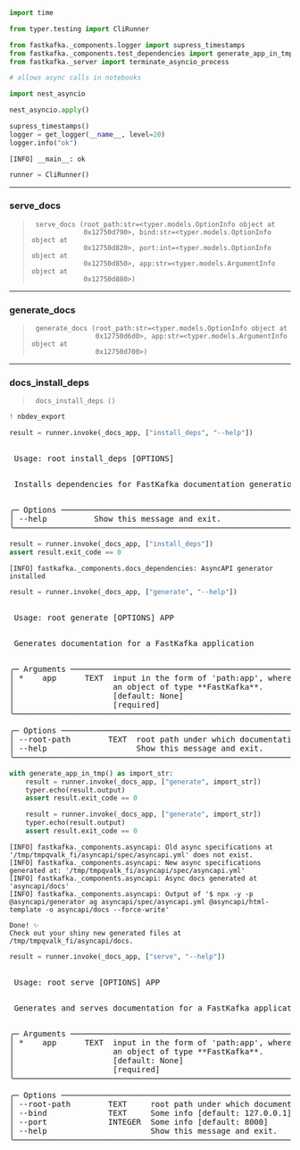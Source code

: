 
<!-- WARNING: THIS FILE WAS AUTOGENERATED! DO NOT EDIT! -->

``` python
import time

from typer.testing import CliRunner

from fastkafka._components.logger import supress_timestamps
from fastkafka._components.test_dependencies import generate_app_in_tmp
from fastkafka._server import terminate_asyncio_process
```

``` python
# allows async calls in notebooks

import nest_asyncio
```

``` python
nest_asyncio.apply()
```

``` python
supress_timestamps()
logger = get_logger(__name__, level=20)
logger.info("ok")
```

    [INFO] __main__: ok

``` python
runner = CliRunner()
```

------------------------------------------------------------------------

### serve_docs

>      serve_docs (root_path:str=<typer.models.OptionInfo object at
>                  0x12750d790>, bind:str=<typer.models.OptionInfo object at
>                  0x12750d820>, port:int=<typer.models.OptionInfo object at
>                  0x12750d850>, app:str=<typer.models.ArgumentInfo object at
>                  0x12750d880>)

------------------------------------------------------------------------

### generate_docs

>      generate_docs (root_path:str=<typer.models.OptionInfo object at
>                     0x12750d6d0>, app:str=<typer.models.ArgumentInfo object at
>                     0x12750d700>)

------------------------------------------------------------------------

### docs_install_deps

>      docs_install_deps ()

``` python
! nbdev_export
```

``` python
result = runner.invoke(_docs_app, ["install_deps", "--help"])
```

<pre style={{whiteSpace: 'pre', overflowX: 'auto', lineHeight: 'normal', fontFamily: 'Menlo,"DejaVu Sans Mono",consolas,"Courier New",monospace'}}><span style={{fontWeight: 'bold'}}>                                                                                                                   </span>
<span style={{fontWeight: 'bold'}}> </span><span style={{color: '#808000', textDecorationColor: '#808000', fontWeight: 'bold'}}>Usage: </span><span style={{fontWeight: 'bold'}}>root install_deps [OPTIONS]                                                                                </span>
<span style={{fontWeight: 'bold'}}>                                                                                                                   </span>
</pre>
<pre style={{whiteSpace: 'pre', overflowX: 'auto', lineHeight: 'normal', fontFamily: 'Menlo,"DejaVu Sans Mono",consolas,"Courier New",monospace'}}> Installs dependencies for FastKafka documentation generation                                                      
                                                                                                                   
</pre>
<pre style={{whiteSpace: 'pre', overflowX: 'auto', lineHeight: 'normal', fontFamily: 'Menlo,"DejaVu Sans Mono",consolas,"Courier New",monospace'}}><span style={{color: '#7f7f7f', textDecorationColor: '#7f7f7f'}}>╭─ Options ───────────────────────────────────────────────────────────────────────────────────────────────────────╮</span>
<span style={{color: '#7f7f7f', textDecorationColor: '#7f7f7f'}}>│</span> <span style={{color: '#008080', textDecorationColor: '#008080', fontWeight: 'bold'}}>--help</span>          Show this message and exit.                                                                     <span style={{color: '#7f7f7f', textDecorationColor: '#7f7f7f'}}>│</span>
<span style={{color: '#7f7f7f', textDecorationColor: '#7f7f7f'}}>╰─────────────────────────────────────────────────────────────────────────────────────────────────────────────────╯</span>
</pre>

``` python
result = runner.invoke(_docs_app, ["install_deps"])
assert result.exit_code == 0
```

    [INFO] fastkafka._components.docs_dependencies: AsyncAPI generator installed

``` python
result = runner.invoke(_docs_app, ["generate", "--help"])
```

<pre style={{whiteSpace: 'pre', overflowX: 'auto', lineHeight: 'normal', fontFamily: 'Menlo,"DejaVu Sans Mono",consolas,"Courier New",monospace'}}><span style={{fontWeight: 'bold'}}>                                                                                                                   </span>
<span style={{fontWeight: 'bold'}}> </span><span style={{color: '#808000', textDecorationColor: '#808000', fontWeight: 'bold'}}>Usage: </span><span style={{fontWeight: 'bold'}}>root generate [OPTIONS] APP                                                                                </span>
<span style={{fontWeight: 'bold'}}>                                                                                                                   </span>
</pre>
<pre style={{whiteSpace: 'pre', overflowX: 'auto', lineHeight: 'normal', fontFamily: 'Menlo,"DejaVu Sans Mono",consolas,"Courier New",monospace'}}> Generates documentation for a FastKafka application                                                               
                                                                                                                   
</pre>
<pre style={{whiteSpace: 'pre', overflowX: 'auto', lineHeight: 'normal', fontFamily: 'Menlo,"DejaVu Sans Mono",consolas,"Courier New",monospace'}}><span style={{color: '#7f7f7f', textDecorationColor: '#7f7f7f'}}>╭─ Arguments ─────────────────────────────────────────────────────────────────────────────────────────────────────╮</span>
<span style={{color: '#7f7f7f', textDecorationColor: '#7f7f7f'}}>│</span> <span style={{color: '#800000', textDecorationColor: '#800000'}}>*</span>    app      <span style={{color: '#808000', textDecorationColor: '#808000', fontWeight: 'bold'}}>TEXT</span>  input in the form of 'path:app', where **path** is the path to a python file and **app** is <span style={{color: '#7f7f7f', textDecorationColor: '#7f7f7f'}}>│</span>
<span style={{color: '#7f7f7f', textDecorationColor: '#7f7f7f'}}>│</span>                     an object of type **FastKafka**.                                                            <span style={{color: '#7f7f7f', textDecorationColor: '#7f7f7f'}}>│</span>
<span style={{color: '#7f7f7f', textDecorationColor: '#7f7f7f'}}>│</span>                     <span style={{color: '#7f7f7f', textDecorationColor: '#7f7f7f'}}>[default: None]                                                                            </span> <span style={{color: '#7f7f7f', textDecorationColor: '#7f7f7f'}}>│</span>
<span style={{color: '#7f7f7f', textDecorationColor: '#7f7f7f'}}>│</span>                     <span style={{color: '#bf7f7f', textDecorationColor: '#bf7f7f'}}>[required]                                                                                 </span> <span style={{color: '#7f7f7f', textDecorationColor: '#7f7f7f'}}>│</span>
<span style={{color: '#7f7f7f', textDecorationColor: '#7f7f7f'}}>╰─────────────────────────────────────────────────────────────────────────────────────────────────────────────────╯</span>
</pre>
<pre style={{whiteSpace: 'pre', overflowX: 'auto', lineHeight: 'normal', fontFamily: 'Menlo,"DejaVu Sans Mono",consolas,"Courier New",monospace'}}><span style={{color: '#7f7f7f', textDecorationColor: '#7f7f7f'}}>╭─ Options ───────────────────────────────────────────────────────────────────────────────────────────────────────╮</span>
<span style={{color: '#7f7f7f', textDecorationColor: '#7f7f7f'}}>│</span> <span style={{color: '#008080', textDecorationColor: '#008080', fontWeight: 'bold'}}>--root-path</span>        <span style={{color: '#808000', textDecorationColor: '#808000', fontWeight: 'bold'}}>TEXT</span>  root path under which documentation will be created <span style={{color: '#7f7f7f', textDecorationColor: '#7f7f7f'}}>[default: .]</span>                       <span style={{color: '#7f7f7f', textDecorationColor: '#7f7f7f'}}>│</span>
<span style={{color: '#7f7f7f', textDecorationColor: '#7f7f7f'}}>│</span> <span style={{color: '#008080', textDecorationColor: '#008080', fontWeight: 'bold'}}>--help</span>             <span style={{color: '#808000', textDecorationColor: '#808000', fontWeight: 'bold'}}>    </span>  Show this message and exit.                                                            <span style={{color: '#7f7f7f', textDecorationColor: '#7f7f7f'}}>│</span>
<span style={{color: '#7f7f7f', textDecorationColor: '#7f7f7f'}}>╰─────────────────────────────────────────────────────────────────────────────────────────────────────────────────╯</span>
</pre>

``` python
with generate_app_in_tmp() as import_str:
    result = runner.invoke(_docs_app, ["generate", import_str])
    typer.echo(result.output)
    assert result.exit_code == 0

    result = runner.invoke(_docs_app, ["generate", import_str])
    typer.echo(result.output)
    assert result.exit_code == 0
```

    [INFO] fastkafka._components.asyncapi: Old async specifications at '/tmp/tmpqvalk_fi/asyncapi/spec/asyncapi.yml' does not exist.
    [INFO] fastkafka._components.asyncapi: New async specifications generated at: '/tmp/tmpqvalk_fi/asyncapi/spec/asyncapi.yml'
    [INFO] fastkafka._components.asyncapi: Async docs generated at 'asyncapi/docs'
    [INFO] fastkafka._components.asyncapi: Output of '$ npx -y -p @asyncapi/generator ag asyncapi/spec/asyncapi.yml @asyncapi/html-template -o asyncapi/docs --force-write'

    Done! ✨
    Check out your shiny new generated files at /tmp/tmpqvalk_fi/asyncapi/docs.


``` python
result = runner.invoke(_docs_app, ["serve", "--help"])
```

<pre style={{whiteSpace: 'pre', overflowX: 'auto', lineHeight: 'normal', fontFamily: 'Menlo,"DejaVu Sans Mono",consolas,"Courier New",monospace'}}><span style={{fontWeight: 'bold'}}>                                                                                                                   </span>
<span style={{fontWeight: 'bold'}}> </span><span style={{color: '#808000', textDecorationColor: '#808000', fontWeight: 'bold'}}>Usage: </span><span style={{fontWeight: 'bold'}}>root serve [OPTIONS] APP                                                                                   </span>
<span style={{fontWeight: 'bold'}}>                                                                                                                   </span>
</pre>
<pre style={{whiteSpace: 'pre', overflowX: 'auto', lineHeight: 'normal', fontFamily: 'Menlo,"DejaVu Sans Mono",consolas,"Courier New",monospace'}}> Generates and serves documentation for a FastKafka application                                                    
                                                                                                                   
</pre>
<pre style={{whiteSpace: 'pre', overflowX: 'auto', lineHeight: 'normal', fontFamily: 'Menlo,"DejaVu Sans Mono",consolas,"Courier New",monospace'}}><span style={{color: '#7f7f7f', textDecorationColor: '#7f7f7f'}}>╭─ Arguments ─────────────────────────────────────────────────────────────────────────────────────────────────────╮</span>
<span style={{color: '#7f7f7f', textDecorationColor: '#7f7f7f'}}>│</span> <span style={{color: '#800000', textDecorationColor: '#800000'}}>*</span>    app      <span style={{color: '#808000', textDecorationColor: '#808000', fontWeight: 'bold'}}>TEXT</span>  input in the form of 'path:app', where **path** is the path to a python file and **app** is <span style={{color: '#7f7f7f', textDecorationColor: '#7f7f7f'}}>│</span>
<span style={{color: '#7f7f7f', textDecorationColor: '#7f7f7f'}}>│</span>                     an object of type **FastKafka**.                                                            <span style={{color: '#7f7f7f', textDecorationColor: '#7f7f7f'}}>│</span>
<span style={{color: '#7f7f7f', textDecorationColor: '#7f7f7f'}}>│</span>                     <span style={{color: '#7f7f7f', textDecorationColor: '#7f7f7f'}}>[default: None]                                                                            </span> <span style={{color: '#7f7f7f', textDecorationColor: '#7f7f7f'}}>│</span>
<span style={{color: '#7f7f7f', textDecorationColor: '#7f7f7f'}}>│</span>                     <span style={{color: '#bf7f7f', textDecorationColor: '#bf7f7f'}}>[required]                                                                                 </span> <span style={{color: '#7f7f7f', textDecorationColor: '#7f7f7f'}}>│</span>
<span style={{color: '#7f7f7f', textDecorationColor: '#7f7f7f'}}>╰─────────────────────────────────────────────────────────────────────────────────────────────────────────────────╯</span>
</pre>
<pre style={{whiteSpace: 'pre', overflowX: 'auto', lineHeight: 'normal', fontFamily: 'Menlo,"DejaVu Sans Mono",consolas,"Courier New",monospace'}}><span style={{color: '#7f7f7f', textDecorationColor: '#7f7f7f'}}>╭─ Options ───────────────────────────────────────────────────────────────────────────────────────────────────────╮</span>
<span style={{color: '#7f7f7f', textDecorationColor: '#7f7f7f'}}>│</span> <span style={{color: '#008080', textDecorationColor: '#008080', fontWeight: 'bold'}}>--root-path</span>        <span style={{color: '#808000', textDecorationColor: '#808000', fontWeight: 'bold'}}>TEXT   </span>  root path under which documentation will be created <span style={{color: '#7f7f7f', textDecorationColor: '#7f7f7f'}}>[default: .]</span>                    <span style={{color: '#7f7f7f', textDecorationColor: '#7f7f7f'}}>│</span>
<span style={{color: '#7f7f7f', textDecorationColor: '#7f7f7f'}}>│</span> <span style={{color: '#008080', textDecorationColor: '#008080', fontWeight: 'bold'}}>--bind</span>             <span style={{color: '#808000', textDecorationColor: '#808000', fontWeight: 'bold'}}>TEXT   </span>  Some info <span style={{color: '#7f7f7f', textDecorationColor: '#7f7f7f'}}>[default: 127.0.0.1]</span>                                                      <span style={{color: '#7f7f7f', textDecorationColor: '#7f7f7f'}}>│</span>
<span style={{color: '#7f7f7f', textDecorationColor: '#7f7f7f'}}>│</span> <span style={{color: '#008080', textDecorationColor: '#008080', fontWeight: 'bold'}}>--port</span>             <span style={{color: '#808000', textDecorationColor: '#808000', fontWeight: 'bold'}}>INTEGER</span>  Some info <span style={{color: '#7f7f7f', textDecorationColor: '#7f7f7f'}}>[default: 8000]</span>                                                           <span style={{color: '#7f7f7f', textDecorationColor: '#7f7f7f'}}>│</span>
<span style={{color: '#7f7f7f', textDecorationColor: '#7f7f7f'}}>│</span> <span style={{color: '#008080', textDecorationColor: '#008080', fontWeight: 'bold'}}>--help</span>             <span style={{color: '#808000', textDecorationColor: '#808000', fontWeight: 'bold'}}>       </span>  Show this message and exit.                                                         <span style={{color: '#7f7f7f', textDecorationColor: '#7f7f7f'}}>│</span>
<span style={{color: '#7f7f7f', textDecorationColor: '#7f7f7f'}}>╰─────────────────────────────────────────────────────────────────────────────────────────────────────────────────╯</span>
</pre>
